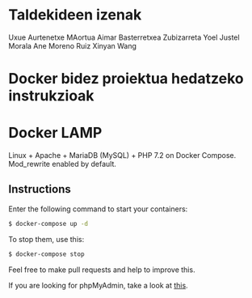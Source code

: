 # Taldekideen izenak
Uxue Aurtenetxe MAortua
Aimar Basterretxea Zubizarreta
Yoel Justel Morala
Ane Moreno Ruiz
Xinyan Wang

# Docker bidez proiektua hedatzeko instrukzioak

# Docker LAMP
Linux + Apache + MariaDB (MySQL) + PHP 7.2 on Docker Compose. Mod_rewrite enabled by default.

## Instructions

Enter the following command to start your containers:
```bash
$ docker-compose up -d
```

To stop them, use this:
```bash
$ docker-compose stop
```

Feel free to make pull requests and help to improve this.

If you are looking for phpMyAdmin, take a look at [this](https://github.com/celsocelante/docker-lamp/issues/2).
